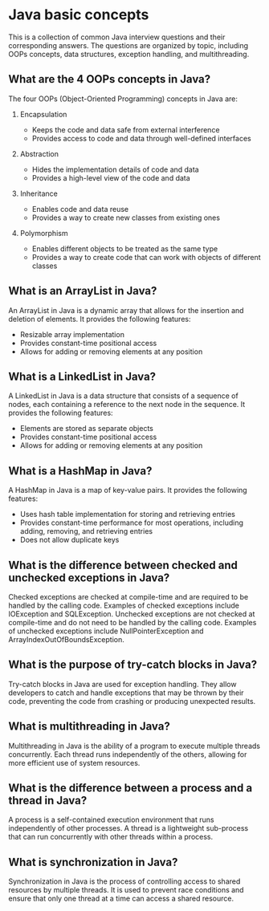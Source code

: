 # Java basic concepts

This is a collection of common Java interview questions and their corresponding answers. The questions are organized by topic, including OOPs concepts, data structures, exception handling, and multithreading.

## What are the 4 OOPs concepts in Java?

The four OOPs (Object-Oriented Programming) concepts in Java are:

1. Encapsulation
    - Keeps the code and data safe from external interference
    - Provides access to code and data through well-defined interfaces

2. Abstraction
    - Hides the implementation details of code and data
    - Provides a high-level view of the code and data

3. Inheritance
    - Enables code and data reuse
    - Provides a way to create new classes from existing ones

4. Polymorphism
    - Enables different objects to be treated as the same type
    - Provides a way to create code that can work with objects of different classes

## What is an ArrayList in Java?

An ArrayList in Java is a dynamic array that allows for the insertion and deletion of elements. It provides the following features:

- Resizable array implementation
- Provides constant-time positional access
- Allows for adding or removing elements at any position

## What is a LinkedList in Java?

A LinkedList in Java is a data structure that consists of a sequence of nodes, each containing a reference to the next node in the sequence. It provides the following features:

- Elements are stored as separate objects
- Provides constant-time positional access
- Allows for adding or removing elements at any position

## What is a HashMap in Java?

A HashMap in Java is a map of key-value pairs. It provides the following features:

- Uses hash table implementation for storing and retrieving entries
- Provides constant-time performance for most operations, including adding, removing, and retrieving entries
- Does not allow duplicate keys

## What is the difference between checked and unchecked exceptions in Java?

Checked exceptions are checked at compile-time and are required to be handled by the calling code. Examples of checked exceptions include IOException and SQLException. Unchecked exceptions are not checked at compile-time and do not need to be handled by the calling code. Examples of unchecked exceptions include NullPointerException and ArrayIndexOutOfBoundsException.

## What is the purpose of try-catch blocks in Java?

Try-catch blocks in Java are used for exception handling. They allow developers to catch and handle exceptions that may be thrown by their code, preventing the code from crashing or producing unexpected results.

## What is multithreading in Java?

Multithreading in Java is the ability of a program to execute multiple threads concurrently. Each thread runs independently of the others, allowing for more efficient use of system resources.

## What is the difference between a process and a thread in Java?

A process is a self-contained execution environment that runs independently of other processes. A thread is a lightweight sub-process that can run concurrently with other threads within a process.

## What is synchronization in Java?

Synchronization in Java is the process of controlling access to shared resources by multiple threads. It is used to prevent race conditions and ensure that only one thread at a time can access a shared resource.
